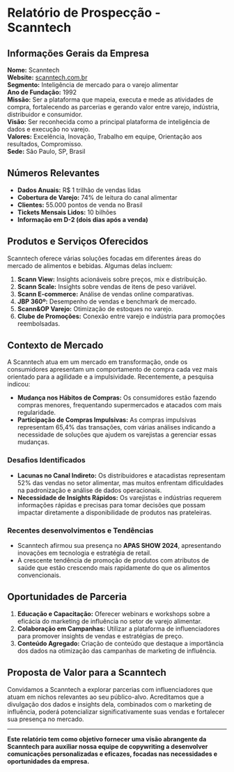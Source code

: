 # Relatório de Prospecção - Scanntech

## Informações Gerais da Empresa
**Nome:** Scanntech  
**Website:** [scanntech.com.br](http://scanntech.com.br)  
**Segmento:** Inteligência de mercado para o varejo alimentar  
**Ano de Fundação:** 1992  
**Missão:** Ser a plataforma que mapeia, executa e mede as atividades de compra, fortalecendo as parcerias e gerando valor entre varejo, indústria, distribuidor e consumidor.  
**Visão:** Ser reconhecida como a principal plataforma de inteligência de dados e execução no varejo.  
**Valores:** Excelência, Inovação, Trabalho em equipe, Orientação aos resultados, Compromisso.  
**Sede:** São Paulo, SP, Brasil  

## Números Relevantes
- **Dados Anuais:** R$ 1 trilhão de vendas lidas
- **Cobertura de Varejo:** 74% de leitura do canal alimentar
- **Clientes:** 55.000 pontos de venda no Brasil
- **Tickets Mensais Lidos:** 10 bilhões
- **Informação em D-2 (dois dias após a venda)**

## Produtos e Serviços Oferecidos
Scanntech oferece várias soluções focadas em diferentes áreas do mercado de alimentos e bebidas. Algumas delas incluem:
1. **Scann View:** Insights acionáveis sobre preços, mix e distribuição.
2. **Scann Scale:** Insights sobre vendas de itens de peso variável.
3. **Scann E-commerce:** Análise de vendas online comparativas.
4. **JBP 360º:** Desempenho de vendas e benchmark de mercado.
5. **Scann&OP Varejo:** Otimização de estoques no varejo.
6. **Clube de Promoções:** Conexão entre varejo e indústria para promoções reembolsadas.

## Contexto de Mercado
A Scanntech atua em um mercado em transformação, onde os consumidores apresentam um comportamento de compra cada vez mais orientado para a agilidade e a impulsividade. Recentemente, a pesquisa indicou:
- **Mudança nos Hábitos de Compras:** Os consumidores estão fazendo compras menores, frequentando supermercados e atacados com mais regularidade.
- **Participação de Compras Impulsivas:** As compras impulsivas representam 65,4% das transações, com várias análises indicando a necessidade de soluções que ajudem os varejistas a gerenciar essas mudanças.

### Desafios Identificados
- **Lacunas no Canal Indireto:** Os distribuidores e atacadistas representam 52% das vendas no setor alimentar, mas muitos enfrentam dificuldades na padronização e análise de dados operacionais.
- **Necessidade de Insights Rápidos:** Os varejistas e indústrias requerem informações rápidas e precisas para tomar decisões que possam impactar diretamente a disponibilidade de produtos nas prateleiras.

### Recentes desenvolvimentos e Tendências
- Scanntech afirmou sua presença no **APAS SHOW 2024**, apresentando inovações em tecnologia e estratégia de retail.
- A crescente tendência de promoção de produtos com atributos de saúde que estão crescendo mais rapidamente do que os alimentos convencionais.

## Oportunidades de Parceria
1. **Educação e Capacitação:** Oferecer webinars e workshops sobre a eficácia do marketing de influência no setor de varejo alimentar.
2. **Colaboração em Campanhas:** Utilizar a plataforma de influenciadores para promover insights de vendas e estratégias de preço.
3. **Conteúdo Agregado:** Criação de conteúdo que destaque a importância dos dados na otimização das campanhas de marketing de influência.

## Proposta de Valor para a Scanntech
Convidamos a Scanntech a explorar parcerias com influenciadores que atuam em nichos relevantes ao seu público-alvo. Acreditamos que a divulgação dos dados e insights dela, combinados com o marketing de influência, poderá potencializar significativamente suas vendas e fortalecer sua presença no mercado.

---

**Este relatório tem como objetivo fornecer uma visão abrangente da Scanntech para auxiliar nossa equipe de copywriting a desenvolver comunicações personalizadas e eficazes, focadas nas necessidades e oportunidades da empresa.**